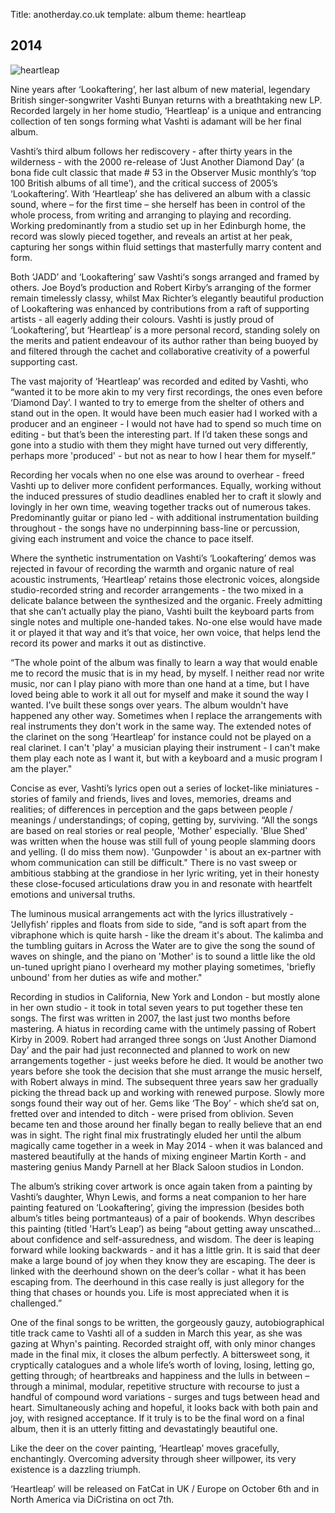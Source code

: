 Title: anotherday.co.uk
template: album
theme: heartleap

## 2014

![heartleap](/static/images/heartleap/heartleap.jpg)

Nine years after &lsquo;Lookaftering&rsquo;, her last album of new material, legendary British singer-songwriter Vashti Bunyan returns with a breathtaking new LP. Recorded largely in her home studio, &lsquo;Heartleap&rsquo; is a unique and entrancing collection of ten songs forming what Vashti is adamant will be her final album.

Vashti&rsquo;s third album follows her rediscovery - after thirty years in the wilderness - with the 2000 re-release of &lsquo;Just Another Diamond Day&rsquo; (a bona fide cult classic that made # 53 in the Observer Music monthly&rsquo;s &lsquo;top 100 British albums of all time&rsquo;), and the critical success of 2005&rsquo;s &lsquo;Lookaftering&rsquo;. With &lsquo;Heartleap&rsquo; she has delivered an album with a classic sound, where &ndash; for the first time &ndash; she herself has been in control of the whole process, from writing and arranging to playing and recording. Working predominantly from a studio set up in her Edinburgh home, the record was slowly pieced together, and reveals an artist at her peak, capturing her songs within fluid settings that masterfully marry content and form.

Both &lsquo;JADD&rsquo;  and &lsquo;Lookaftering&rsquo; saw Vashti&lsquo;s songs arranged and framed by others. Joe Boyd&rsquo;s production and Robert Kirby&rsquo;s arranging of the former remain timelessly classy, whilst Max Richter&rsquo;s elegantly beautiful production of Lookaftering was enhanced by contributions from a raft of supporting artists - all eagerly adding their colours. Vashti is justly proud of &lsquo;Lookaftering&rsquo;, but &lsquo;Heartleap&rsquo; is a more personal record, standing solely on the merits and patient endeavour of its author rather than being buoyed by and filtered through the cachet and collaborative creativity of a powerful supporting cast.

The vast majority of &lsquo;Heartleap&rsquo; was recorded and edited by Vashti, who &ldquo;wanted it to be more akin to my very first recordings, the ones even before &lsquo;Diamond Day&rsquo;. I wanted to try to emerge from the shelter of others and stand out in the open. It would have been much easier had I worked with a producer and an engineer - I would not have had to spend so much time on editing - but that&rsquo;s been the interesting part. If I&rsquo;d taken these songs and gone into a studio with them they might have turned out very differently, perhaps more 'produced' - but not as near to how I hear them for myself.&rdquo;

Recording her vocals when no one else was around to overhear - freed Vashti up to deliver more confident performances. Equally, working without the induced pressures of studio deadlines enabled her to craft it slowly and lovingly in her own time, weaving together tracks out of numerous takes. Predominantly guitar or piano led - with additional instrumentation building throughout - the songs have no underpinning bass-line or percussion, giving each instrument and voice the chance to pace itself.

Where the synthetic instrumentation on Vashti&rsquo;s &lsquo;Lookaftering&rsquo; demos was rejected in favour of recording the warmth and organic nature of real acoustic instruments, &lsquo;Heartleap&rsquo; retains those electronic voices, alongside  studio-recorded string and recorder arrangements  - the two mixed in a delicate balance between the synthesized and the organic. Freely admitting that she can&rsquo;t actually play the piano, Vashti built the keyboard parts from single notes and multiple one-handed takes. No-one else would have made it or played it that way and it&rsquo;s that voice, her own voice, that helps lend the record its power and marks it out as distinctive.

 &ldquo;The whole point of the album was finally to learn a way that would enable me to record the music that is in my head, by myself. I neither read nor write music, nor can I play piano with more than one hand at a time, but I have loved being able to work it all out for myself and make it sound the way I wanted. I&rsquo;ve built these songs over years. The album wouldn't have happened any other way. Sometimes when I replace the arrangements with real instruments they don't work in the same way. The extended notes of the clarinet on the song &lsquo;Heartleap&rsquo; for instance could not be played on a real clarinet. I can't 'play' a musician playing their instrument - I can't make them play each note as I want it, but with a keyboard and a music program I am the player."


Concise as ever, Vashti&rsquo;s lyrics open out a series of locket-like miniatures - stories of family and friends, lives and loves, memories, dreams and realities; of differences in perception and the gaps between people / meanings / understandings; of coping, getting by, surviving. &ldquo;All the songs are based on real stories or real people, 'Mother' especially. 'Blue Shed' was written when the house was still full of young people slamming doors and yelling. (I do miss them now). 'Gunpowder ' is about an ex-partner with whom communication can still be difficult."  There is no vast sweep or ambitious stabbing at the grandiose in her lyric writing, yet in their honesty these close-focused articulations draw you in and resonate with heartfelt emotions and universal truths.

The luminous musical arrangements act with the lyrics illustratively - &lsquo;Jellyfish&rsquo; ripples and floats from side to side, &ldquo;and is soft apart from the vibraphone which is quite harsh - like the dream it's about. The kalimba and the tumbling guitars in Across the Water are to give the song the sound of waves on shingle, and the piano on 'Mother' is to sound a little like the old un-tuned upright piano I overheard my mother playing sometimes, 'briefly unbound' from her duties as wife and mother."

Recording in studios in California, New York and London - but mostly alone in her own studio - it took in total seven years to put together these ten songs. The first was written in 2007, the last just two months before mastering. A hiatus in recording came with the untimely passing of Robert Kirby in 2009. Robert had arranged three songs on &lsquo;Just Another Diamond Day&rsquo; and the pair had just reconnected and planned to work on new arrangements together - just weeks before he died. It would be another two years before she took the decision that she must arrange the music herself, with Robert always in mind. The subsequent three years saw her gradually picking the thread back up and working with renewed purpose. Slowly more songs found their way out of her. Gems like &lsquo;The Boy&rsquo; - which she&rsquo;d sat on, fretted over and intended to ditch - were prised from oblivion. Seven became ten and those around her finally began to really believe that an end was in sight. The right final mix frustratingly eluded her until the album magically came together in a week in May 2014 - when it was balanced and mastered beautifully at the hands of mixing engineer Martin Korth - and mastering genius Mandy Parnell at her Black Saloon studios in London.

The album&rsquo;s striking cover artwork is once again taken from a painting by Vashti&rsquo;s daughter, Whyn Lewis, and forms a neat companion to her hare painting featured on &lsquo;Lookaftering&rsquo;, giving the impression (besides both album&rsquo;s titles being portmanteaus) of a pair of bookends. Whyn describes this painting (titled 'Hart&rsquo;s Leap&rsquo;) as being &ldquo;about getting away unscathed&hellip; about confidence and self-assuredness, and wisdom. The deer is leaping forward while looking backwards - and it has a little grin. It is said that deer make a large bound of joy when they know they are escaping. The deer is linked with the deerhound shown on the deer&rsquo;s collar - what it has been escaping from. The deerhound in this case really is just allegory for the thing that chases or hounds you. Life is most appreciated when it is challenged.&rdquo;


One of the final songs to be written, the gorgeously gauzy, autobiographical title track came to Vashti all of a sudden in March this year, as she was gazing at Whyn's painting. Recorded straight off, with only minor changes made in the final mix, it closes the album perfectly. A bittersweet song, it cryptically catalogues and a whole life&rsquo;s worth of loving, losing, letting go, getting through; of heartbreaks and happiness and the lulls in between &ndash; through a minimal, modular, repetitive structure with recourse to just a handful of compound word variations - surges and tugs between head and heart. Simultaneously aching and hopeful, it looks back with both pain and joy, with resigned acceptance.  If it truly is to be the final word on a final album, then it is an utterly fitting and devastatingly beautiful one.


Like the deer on the cover painting, &lsquo;Heartleap&rsquo; moves gracefully, enchantingly. Overcoming adversity through sheer willpower, its very existence is a dazzling triumph.


&lsquo;Heartleap&rsquo; will be released on FatCat in UK / Europe on October 6th and in North America via DiCristina on oct 7th.
